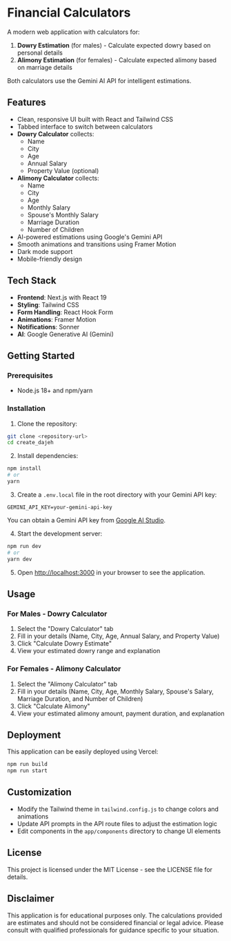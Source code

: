 # Financial Calculators

A modern web application with calculators for:
1. **Dowry Estimation** (for males) - Calculate expected dowry based on personal details
2. **Alimony Estimation** (for females) - Calculate expected alimony based on marriage details

Both calculators use the Gemini AI API for intelligent estimations.

## Features

- Clean, responsive UI built with React and Tailwind CSS
- Tabbed interface to switch between calculators
- **Dowry Calculator** collects:
  - Name
  - City
  - Age
  - Annual Salary
  - Property Value (optional)
- **Alimony Calculator** collects:
  - Name
  - City
  - Age
  - Monthly Salary
  - Spouse's Monthly Salary
  - Marriage Duration
  - Number of Children
- AI-powered estimations using Google's Gemini API
- Smooth animations and transitions using Framer Motion
- Dark mode support
- Mobile-friendly design

## Tech Stack

- **Frontend**: Next.js with React 19
- **Styling**: Tailwind CSS
- **Form Handling**: React Hook Form
- **Animations**: Framer Motion
- **Notifications**: Sonner
- **AI**: Google Generative AI (Gemini)

## Getting Started

### Prerequisites

- Node.js 18+ and npm/yarn

### Installation

1. Clone the repository:
```bash
git clone <repository-url>
cd create_dajeh
```

2. Install dependencies:
```bash
npm install
# or
yarn
```

3. Create a `.env.local` file in the root directory with your Gemini API key:
```
GEMINI_API_KEY=your-gemini-api-key
```

You can obtain a Gemini API key from [Google AI Studio](https://makersuite.google.com/app/apikey).

4. Start the development server:
```bash
npm run dev
# or
yarn dev
```

5. Open [http://localhost:3000](http://localhost:3000) in your browser to see the application.

## Usage

### For Males - Dowry Calculator
1. Select the "Dowry Calculator" tab
2. Fill in your details (Name, City, Age, Annual Salary, and Property Value)
3. Click "Calculate Dowry Estimate"
4. View your estimated dowry range and explanation

### For Females - Alimony Calculator
1. Select the "Alimony Calculator" tab
2. Fill in your details (Name, City, Age, Monthly Salary, Spouse's Salary, Marriage Duration, and Number of Children)
3. Click "Calculate Alimony"
4. View your estimated alimony amount, payment duration, and explanation

## Deployment

This application can be easily deployed using Vercel:

```bash
npm run build
npm run start
```

## Customization

- Modify the Tailwind theme in `tailwind.config.js` to change colors and animations
- Update API prompts in the API route files to adjust the estimation logic
- Edit components in the `app/components` directory to change UI elements

## License

This project is licensed under the MIT License - see the LICENSE file for details.

## Disclaimer

This application is for educational purposes only. The calculations provided are estimates and should not be considered financial or legal advice. Please consult with qualified professionals for guidance specific to your situation.
